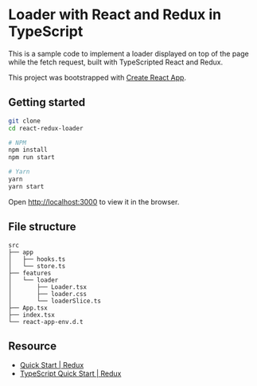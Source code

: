 # Loader with React and Redux in TypeScript

This is a sample code to implement a loader displayed on top of the page while the fetch request, built with TypeScripted React and Redux.

This project was bootstrapped with [Create React App](https://github.com/facebook/create-react-app).

## Getting started

```bash
git clone
cd react-redux-loader

# NPM
npm install
npm run start

# Yarn
yarn
yarn start
```

Open [http://localhost:3000](http://localhost:3000) to view it in the browser.

## File structure

```
src
├── app
│   ├── hooks.ts
│   └── store.ts
├── features
│   └── loader
│       ├── Loader.tsx
│       ├── loader.css
│       └── loaderSlice.ts
├── App.tsx
├── index.tsx
└── react-app-env.d.t
```

## Resource

- [Quick Start | Redux](https://redux.js.org/tutorials/quick-start)
- [TypeScript Quick Start | Redux](https://redux.js.org/tutorials/typescript-quick-start)
